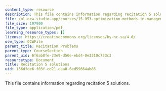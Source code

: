 ```yaml
---
content_type: resource
description: This file contains information regarding recitation 5 solutions.
file: /ol-ocw-studio-app/courses/15-053-optimization-methods-in-management-science-spring-2013/136dfde6f03fcd21eaa06ed59664ab86_MIT15_053S13_rec05sol.pdf
file_size: 197900
file_type: application/pdf
learning_resource_types: []
license: https://creativecommons.org/licenses/by-nc-sa/4.0/
ocw_type: OCWFile
parent_title: Recitation Problems
parent_type: CourseSection
parent_uid: 6f6ab8fe-23e9-d56e-ebd4-0e3310c733c3
resourcetype: Document
title: Recitation 5 solutions
uid: 136dfde6-f03f-cd21-eaa0-6ed59664ab86
---
```

This file contains information regarding recitation 5 solutions.